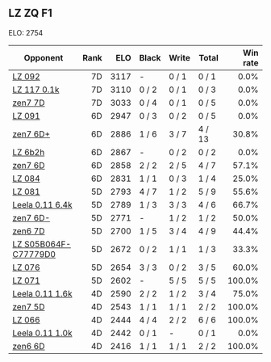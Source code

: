 ## LZ ZQ F1 ##

ELO: 2754

Opponent | Rank | ELO | Black | Write | Total | Win rate
---------|-----:|----:|-------|-------|-------|-------:
[LZ 092](LZ%20092.md) | 7D | 3117 | - | 0 / 1 | 0 / 1 | 0.0%
[LZ 117 0.1k](LZ%20117%200.1k.md) | 7D | 3110 | 0 / 2 | 0 / 1 | 0 / 3 | 0.0%
[zen7 7D](zen7%207D.md) | 7D | 3033 | 0 / 4 | 0 / 1 | 0 / 5 | 0.0%
[LZ 091](LZ%20091.md) | 6D | 2947 | 0 / 3 | 0 / 2 | 0 / 5 | 0.0%
[zen7 6D+](zen7%206D+.md) | 6D | 2886 | 1 / 6 | 3 / 7 | 4 / 13 | 30.8%
[LZ 6b2h](LZ%206b2h.md) | 6D | 2867 | - | 0 / 2 | 0 / 2 | 0.0%
[zen7 6D](zen7%206D.md) | 6D | 2858 | 2 / 2 | 2 / 5 | 4 / 7 | 57.1%
[LZ 084](LZ%20084.md) | 6D | 2831 | 1 / 1 | 0 / 3 | 1 / 4 | 25.0%
[LZ 081](LZ%20081.md) | 5D | 2793 | 4 / 7 | 1 / 2 | 5 / 9 | 55.6%
[Leela 0.11 6.4k](Leela%200.11%206.4k.md) | 5D | 2789 | 1 / 3 | 3 / 3 | 4 / 6 | 66.7%
[zen7 6D-](zen7%206D-.md) | 5D | 2771 | - | 1 / 2 | 1 / 2 | 50.0%
[zen6 7D](zen6%207D.md) | 5D | 2700 | 1 / 5 | 3 / 4 | 4 / 9 | 44.4%
[LZ S05B064F-C77779D0](LZ%20S05B064F-C77779D0.md) | 5D | 2672 | 0 / 2 | 1 / 1 | 1 / 3 | 33.3%
[LZ 076](LZ%20076.md) | 5D | 2654 | 3 / 3 | 0 / 2 | 3 / 5 | 60.0%
[LZ 071](LZ%20071.md) | 5D | 2602 | - | 5 / 5 | 5 / 5 | 100.0%
[Leela 0.11 1.6k](Leela%200.11%201.6k.md) | 4D | 2590 | 2 / 2 | 1 / 2 | 3 / 4 | 75.0%
[zen7 5D](zen7%205D.md) | 4D | 2543 | 1 / 1 | 1 / 1 | 2 / 2 | 100.0%
[LZ 066](LZ%20066.md) | 4D | 2444 | 4 / 4 | 2 / 2 | 6 / 6 | 100.0%
[Leela 0.11 1.0k](Leela%200.11%201.0k.md) | 4D | 2442 | 0 / 1 | - | 0 / 1 | 0.0%
[zen6 6D](zen6%206D.md) | 4D | 2416 | 1 / 1 | 1 / 1 | 2 / 2 | 100.0%
